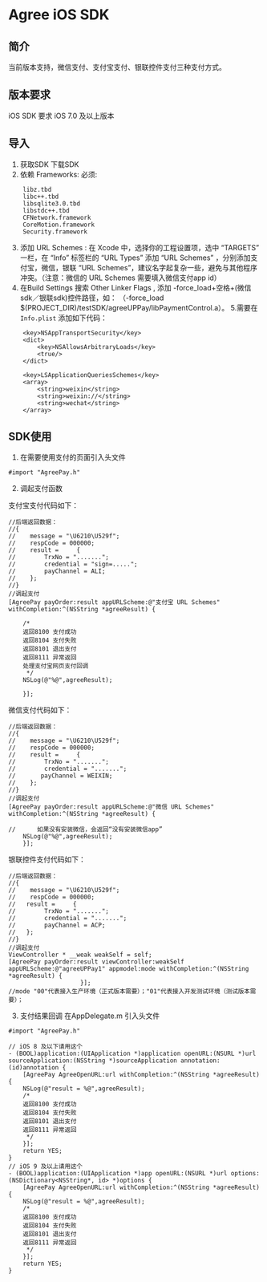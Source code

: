 # Agree iOS SDK

## 简介
当前版本支持，微信支付、支付宝支付、银联控件支付三种支付方式。
## 版本要求
iOS SDK 要求 iOS 7.0 及以上版本 
## 导入
1. 获取SDK
	下载SDK
2. 依赖 Frameworks:
	必须:
```
	libz.tbd
	libc++.tbd
	libsqlite3.0.tbd
	libstdc++.tbd
	CFNetwork.framework
	CoreMotion.framework
	Security.framework
```
3. 添加 URL Schemes : 在 Xcode 中，选择你的工程设置项，选中 “TARGETS” 一栏，在 “Info” 标签栏的 “URL Types” 添加 “URL Schemes” ，分别添加支付宝，微信，银联 “URL Schemes”，建议名字起复杂一些，避免与其他程序冲突。（注意：微信的 URL Schemes 需要填入微信支付app id）
4. 在Build Settings 搜索 Other Linker Flags , 添加 -force_load+空格+(微信sdk／银联sdk)控件路径，如： （-force_load $(PROJECT_DIR)/testSDK/agreeUPPay/libPaymentControl.a）。
5.需要在 `Info.plist` 添加如下代码：
```
	<key>NSAppTransportSecurity</key>
	<dict>
		<key>NSAllowsArbitraryLoads</key>
		<true/>
	</dict>
	
	<key>LSApplicationQueriesSchemes</key>
	<array>
		<string>weixin</string>
		<string>weixin://</string>
		<string>wechat</string>
	</array>
```
## SDK使用
1. 在需要使用支付的页面引入头文件
```
#import "AgreePay.h"
```
2. 调起支付函数

支付宝支付代码如下：
```
//后端返回数据：
//{
//    message = "\U6210\U529f";
//    respCode = 000000;
//    result =     {
//        TrxNo = ".......";
//        credential = "sign=.....";
//        payChannel = ALI;
//    };
//}
//调起支付
[AgreePay payOrder:result appURLScheme:@"支付宝 URL Schemes" withCompletion:^(NSString *agreeResult) {

	/*
	返回8100 支付成功
	返回8104 支付失败
	返回8101 退出支付
	返回8111 异常返回
	处理支付宝网页支付回调
	 */
	NSLog(@"%@",agreeResult);

    }];
```

微信支付代码如下：
```
//后端返回数据：
//{
//    message = "\U6210\U529f";
//    respCode = 000000;
//    result =     {
//        TrxNo = ".......";
//        credential = ".......";
//       payChannel = WEIXIN;
//    };
//}
//调起支付
[AgreePay payOrder:result appURLScheme:@"微信 URL Schemes" withCompletion:^(NSString *agreeResult) {

//      如果没有安装微信，会返回“没有安装微信app”
	NSLog(@"%@",agreeResult);
    }];
```

银联控件支付代码如下：
```
//后端返回数据：
//{
//    message = "\U6210\U529f";
//    respCode = 000000;
//   result =     {
//        TrxNo = ".......";
//        credential = ".......";
//        payChannel = ACP;
//   };
//}
//调起支付
ViewController * __weak weakSelf = self;
[AgreePay payOrder:result viewController:weakSelf appURLScheme:@"agreeUPPay1" appmodel:mode withCompletion:^(NSString *agreeResult) {    
                    }];
//mode "00"代表接入生产环境（正式版本需要）；"01"代表接入开发测试环境（测试版本需要）；
```

3. 支付结果回调
在AppDelegate.m 引入头文件
```
#import "AgreePay.h"
```

```
// iOS 8 及以下请用这个
- (BOOL)application:(UIApplication *)application openURL:(NSURL *)url sourceApplication:(NSString *)sourceApplication annotation:(id)annotation {
    [AgreePay AgreeOpenURL:url withCompletion:^(NSString *agreeResult) {
	NSLog(@"result = %@",agreeResult);
	/*
	返回8100 支付成功
	返回8104 支付失败
	返回8101 退出支付
	返回8111 异常返回
	 */
    }];
    return YES;
}
// iOS 9 及以上请用这个
- (BOOL)application:(UIApplication *)app openURL:(NSURL *)url options:(NSDictionary<NSString*, id> *)options {
    [AgreePay AgreeOpenURL:url withCompletion:^(NSString *agreeResult) {
    NSLog(@"result = %@",agreeResult);
    /*
	返回8100 支付成功
	返回8104 支付失败
	返回8101 退出支付
	返回8111 异常返回
	 */
    }];
    return YES;
}
```
